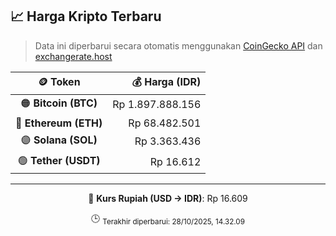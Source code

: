 

<!-- HARGA_KRIPTO -->
## 📈 Harga Kripto Terbaru

> Data ini diperbarui secara otomatis menggunakan [CoinGecko API](https://www.coingecko.com/) dan [exchangerate.host](https://exchangerate.host/)

<div align="center">

| 🪙 Token | 💰 Harga (IDR) |
|:------:|---------------:|
| 🟠 **Bitcoin (BTC)**   | Rp 1.897.888.156 |
| 🔵 **Ethereum (ETH)**  | Rp 68.482.501 |
| 🟣 **Solana (SOL)**    | Rp 3.363.436 |
| 🟢 **Tether (USDT)**   | Rp 16.612 |

---

💱 **Kurs Rupiah (USD → IDR)**: Rp 16.609

🕒 <sub>Terakhir diperbarui: 28/10/2025, 14.32.09</sub>

</div>
<!-- /HARGA_KRIPTO -->